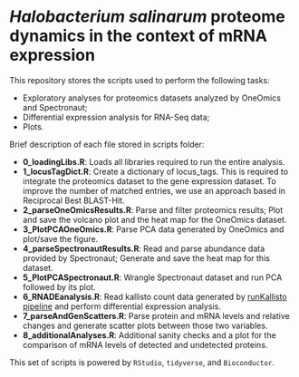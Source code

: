 # _Halobacterium salinarum_ proteome dynamics in the context of mRNA expression

This repository stores the scripts used to perform the following tasks:  

* Exploratory analyses for proteomics datasets analyzed by OneOmics and 
Spectronaut;   
* Differential expression analysis for RNA-Seq data;   
* Plots.

Brief description of each file stored in scripts folder:

* **0_loadingLibs.R**: Loads all libraries required to run the entire analysis.
* **1_locusTagDict.R**: Create a dictionary of locus_tags. This is required to integrate the proteomics dataset to the gene expression dataset. To improve the number of matched entries, we use an approach based in Reciprocal Best BLAST-Hit.
* **2_parseOneOmicsResults.R**: Parse and filter proteomics results; Plot and save the volcano plot and the heat map for the OneOmics dataset.
* **3_PlotPCAOneOmics.R**: Parse PCA data generated by OneOmics and plot/save the figure.
* **4_parseSpectronautResults.R**: Read and parse abundance data provided by Spectronaut; Generate and save the heat map for this dataset.
* **5_PlotPCASpectronaut.R**: Wrangle Spectronaut dataset and run PCA followed by its plot.
* **6_RNADEanalysis.R**: Read kallisto count data generated by [runKallisto pipeline](https://github.com/alanlorenzetti/runKallisto) and perform differential expression analysis.
* **7_parseAndGenScatters.R**: Parse protein and mRNA levels and relative changes and generate scatter plots between those two variables.
* **8_additionalAnalyses.R**: Additional sanity checks and a plot for the 
comparison of mRNA levels of detected and undetected proteins.

This set of scripts is powered by `RStudio`, `tidyverse`, and `Bioconductor`.
